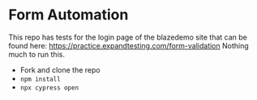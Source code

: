 # Form Automation
This repo has tests for the login page of the blazedemo site that can be found here: https://practice.expandtesting.com/form-validation
Nothing much to run this.
- Fork and clone the repo
- `npm install`
- `npx cypress open`
